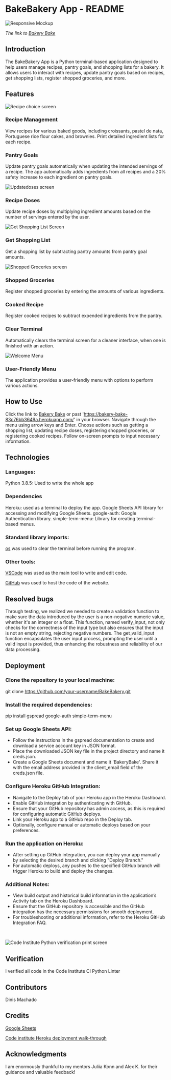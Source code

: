 # BakeBakery App - README

![Responsive Mockup](documentation/am_i_responsive.png)

*The link to [Bakery Bake](https://bakery-bake-83c76bb3649a.herokuapp.com/)*

## Introduction

The BakeBakery App is a Python terminal-based application designed to help users manage recipes, pantry goals, and shopping lists for a bakery. It allows users to interact with recipes, update pantry goals based on recipes, get shopping lists, register shopped groceries, and more.

## Features

![Recipe choice screen](documentation/which_recipe.png)

### Recipe Management

View recipes for various baked goods, including croissants, pastel de nata, Portuguese rice flour cakes, and brownies.
Print detailed ingredient lists for each recipe.

### Pantry Goals

Update pantry goals automatically when updating the intended servings of a recipe. The app automatically adds ingredients from all recipes and a 20% safety increase to each ingredient on pantry goals.

![Updatedoses screen](documentation/update_servings.png)

### Recipe Doses

Update recipe doses by multiplying ingredient amounts based on the number of servings entered by the user.

![Get Shopping List Screen](documentation/shopping_list.png)

### Get Shopping List

Get a shopping list by subtracting pantry amounts from pantry goal amounts.

![Shopped Groceries screen](documentation/introduce_shopping.png)

### Shopped Groceries

Register shopped groceries by entering the amounts of various ingredients.

### Cooked Recipe

Register cooked recipes to subtract expended ingredients from the pantry.

### Clear Terminal

Automatically clears the terminal screen for a cleaner interface, when one is finished with an action.

![Welcome Menu](documentation/opening_message_menu.png)


### User-Friendly Menu

The application provides a user-friendly menu with options to perform various actions.

## How to Use

Click the link to [Bakery Bake](https://bakery-bake-83c76bb3649a.herokuapp.com/) or past 'https://bakery-bake-83c76bb3649a.herokuapp.com/' in your browser.
Navigate through the menu using arrow keys and Enter.
Choose actions such as getting a shopping list, updating recipe doses, registering shopped groceries, or registering cooked recipes.
Follow on-screen prompts to input necessary information.

## Technologies

### Languages:

Python 3.8.5: Used to write the whole app


### Dependencies

Heroku: used as a terminal to deploy the app.
Google Sheets API library for accessing and modifying Google Sheets.
google-auth: Google Authentication library.
simple-term-menu: Library for creating terminal-based menus.

### Standard library imports:

[os](https://docs.python.org/3/library/os.html ) was used to clear the terminal before running the program.

### Other tools:

[VSCode](https://code.visualstudio.com/) was used as the main tool to write and edit code.

[GitHub](https://github.com/) was used to host the code of the website.

## Resolved bugs

Through testing, we realized we needed to create a validation function to make sure the data introduced by the user is a non-negative numeric value, whether it's an integer or a float. This function, named verify_input, not only checks for the correctness of the input type but also ensures that the input is not an empty string, rejecting negative numbers. The get_valid_input function encapsulates the user input process, prompting the user until a valid input is provided, thus enhancing the robustness and reliability of our data processing.

## Deployment

### Clone the repository to your local machine:

git clone https://github.com/your-username/BakeBakery.git

### Install the required dependencies: 

pip install gspread google-auth simple-term-menu

### Set up Google Sheets API:

* Follow the instructions in the gspread documentation to create and download a service account key in JSON format.
* Place the downloaded JSON key file in the project directory and name it creds.json.
* Create a Google Sheets document and name it 'BakeryBake'. Share it with the email address provided in the client_email field of the creds.json file.

### Configure Heroku GitHub Integration:

* Navigate to the Deploy tab of your Heroku app in the Heroku Dashboard.
* Enable GitHub integration by authenticating with GitHub.
* Ensure that your GitHub repository has admin access, as this is required for configuring automatic GitHub deploys.
* Link your Heroku app to a GitHub repo in the Deploy tab.
* Optionally, configure manual or automatic deploys based on your preferences.

### Run the application on Heroku:

* After setting up GitHub integration, you can deploy your app manually by selecting the desired branch and clicking "Deploy Branch."
* For automatic deploys, any pushes to the specified GitHub branch will trigger Heroku to build and deploy the changes.

### Additional Notes:

* View build output and historical build information in the application’s Activity tab on the Heroku Dashboard.
* Ensure that the GitHub repository is accessible and the GitHub integration has the necessary permissions for smooth deployment.
* For troubleshooting or additional information, refer to the Heroku GitHub Integration FAQ.

<br>

![Code Institute Python verification print screen](documentation/verification.png)

## Verification

I verified all code in the Code Institute CI Python Linter

## Contributors

Dinis Machado

## Credits

[Google Sheets](https://www.google.com/sheets/about/)

[Code institute Heroku deployment walk-through](https://codeinstitute.net/se/)

## Acknowledgments

I am enormously thankful to my mentors Juliia Konn and Alex K. for their guidance and valuable feedback!
